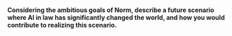 #### Considering the ambitious goals of Norm, describe a future scenario where AI in law has significantly changed the world, and how you would contribute to realizing this scenario.

